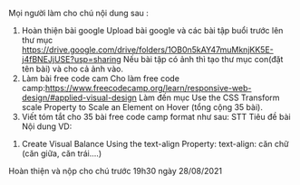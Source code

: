 Mọi người làm cho chú nội dung sau :
1. Hoàn thiện bài google
Upload bài google và các bài tập buổi trước lên thư mục
   https://drive.google.com/drive/folders/1OB0n5kAY47muMknjKK5E-j4fBNEJjUSE?usp=sharing
Nếu bài tập có ảnh thì tạo thư mục con(đặt tên bài) và cho cả ảnh vào.
2. Làm bài free code cam
   Cho làm free code camp:https://www.freecodecamp.org/learn/responsive-web-design/#applied-visual-design
Làm đến mục Use the CSS Transform scale Property to Scale an Element on Hover (tổng cộng 35 bài).
3. Viết tóm tắt cho 35 bài free code camp format như sau:
STT Tiêu đề bài
Nội dung
VD:
1) Create Visual Balance Using the text-align Property: 
text-align: căn chữ (căn giữa, căn trái....)

Hoàn thiện và nộp cho chú trước 19h30 ngày 28/08/2021

